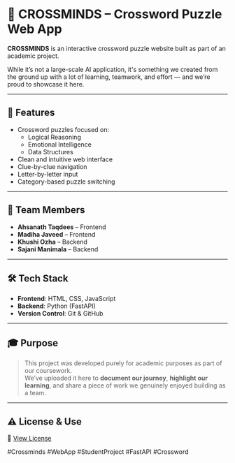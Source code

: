 # 🧩 CROSSMINDS – Crossword Puzzle Web App

**CROSSMINDS** is an interactive crossword puzzle website built as part of an academic project.

While it’s not a large-scale AI application, it's something we created from the ground up with a lot of learning, teamwork, and effort — and we’re proud to showcase it here.

---

## 🚀 Features

- Crossword puzzles focused on:
  - Logical Reasoning
  - Emotional Intelligence
  - Data Structures
- Clean and intuitive web interface
- Clue-by-clue navigation
- Letter-by-letter input
- Category-based puzzle switching

---

## 👥 Team Members

- **Ahsanath Taqdees** – Frontend  
- **Madiha Javeed** – Frontend  
- **Khushi Ozha** – Backend  
- **Sajani Manimala** – Backend

---

## 🛠️ Tech Stack

- **Frontend**: HTML, CSS, JavaScript  
- **Backend**: Python (FastAPI)  
- **Version Control**: Git & GitHub

---

## 🎓 Purpose

> This project was developed purely for academic purposes as part of our coursework.  
We’ve uploaded it here to **document our journey**, **highlight our learning**, and share a piece of work we genuinely enjoyed building as a team.

---

## ⚠️ License & Use

📄 [View License](LICENSE.txt)


#Crossminds #WebApp #StudentProject #FastAPI #Crossword

